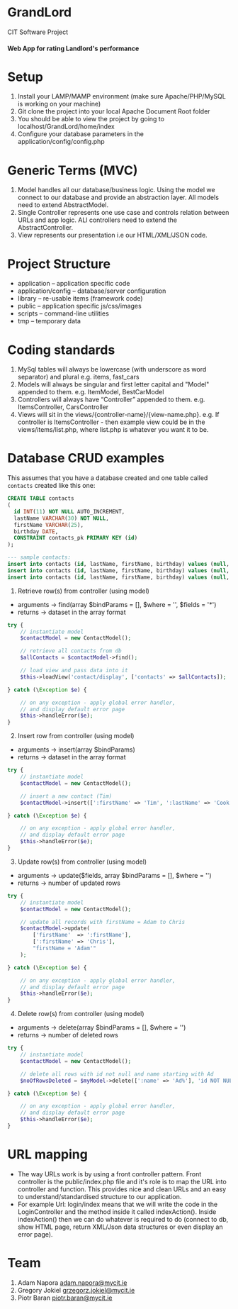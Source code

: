 # GrandLord
CIT Software Project

#### Web App for rating Landlord's performance

Setup
======================
1. Install your LAMP/MAMP environment (make sure Apache/PHP/MySQL is working on your machine)
2. Git clone the project into your local Apache Document Root folder
3. You should be able to view the project by going to localhost/GrandLord/home/index
4. Configure your database parameters in the application/config/config.php

Generic Terms (MVC)
======================
1. Model handles all our database/business logic. Using the model we connect to our database and provide an abstraction layer. All models need to extend 
AbstractModel.
2. Single Controller represents one use case and controls relation between URLs and app logic. ALl controllers need to extend 
the AbstractController.
3. View represents our presentation i.e our HTML/XML/JSON code.

Project Structure
======================
* application – application specific code 
* application/config – database/server configuration
* library – re-usable items (framework code)
* public – application specific js/css/images
* scripts – command-line utilities
* tmp – temporary data

Coding standards
======================
1. MySql tables will always be lowercase (with underscore as word separator) and plural e.g. items, fast_cars
2. Models will always be singular and first letter capital and "Model" appended to them. e.g. ItemModel, BestCarModel
3. Controllers will always have “Controller” appended to them. e.g. ItemsController, CarsController
4. Views will sit in the views/{controller-name}/{view-name.php}. e.g. If controller is ItemsController - then example view
could be in the views/items/list.php, where list.php is whatever you want it to be.

Database CRUD examples
======================

This assumes that you have a database created 
and one table called `contacts` created like this one:

```sql
CREATE TABLE contacts
( 
  id INT(11) NOT NULL AUTO_INCREMENT,
  lastName VARCHAR(30) NOT NULL,
  firstName VARCHAR(25),
  birthday DATE,
  CONSTRAINT contacts_pk PRIMARY KEY (id)
);

--- sample contacts:
insert into contacts (id, lastName, firstName, birthday) values (null, 'Napora', 'Adam', '1983-09-12 12:00:03');
insert into contacts (id, lastName, firstName, birthday) values (null, 'Jokiel', 'Greg', '1973-01-11 10:00:10');
insert into contacts (id, lastName, firstName, birthday) values (null, 'Baran', 'Piotr', '1963-03-28 09:45:12');
```

1. Retrieve row(s) from controller (using model)

* arguments -> find(array $bindParams = [], $where = '', $fields = '*')
* returns -> dataset in the array format

```php
try {
    // instantiate model
    $contactModel = new ContactModel();

    // retrieve all contacts from db
    $allContacts = $contactModel->find();

    // load view and pass data into it
    $this->loadView('contact/display', ['contacts' => $allContacts]);

} catch (\Exception $e) {

    // on any exception - apply global error handler,
    // and display default error page
    $this->handleError($e);
}
```

2. Insert row from controller (using model)

* arguments -> insert(array $bindParams)
* returns -> dataset in the array format

```php
try {
    // instantiate model
    $contactModel = new ContactModel();

    // insert a new contact (Tim)
    $contactModel->insert([':firstName' => 'Tim', ':lastName' => 'Cook', ':birthday' => '1960-01-01 10:00:00']);

} catch (\Exception $e) {

    // on any exception - apply global error handler,
    // and display default error page
    $this->handleError($e);
}
```

3. Update row(s) from controller (using model)

* arguments -> update($fields, array $bindParams = [], $where = '')
* returns -> number of updated rows

```php
try {
    // instantiate model
    $contactModel = new ContactModel();

    // update all records with firstName = Adam to Chris
    $contactModel->update(
        ['firstName'  => ':firstName'],
        [':firstName' => 'Chris'], 
        "firstName = 'Adam'"
    );

} catch (\Exception $e) {

    // on any exception - apply global error handler,
    // and display default error page
    $this->handleError($e);
}
```

4. Delete row(s) from controller (using model)

* arguments -> delete(array $bindParams = [], $where = '')
* returns -> number of deleted rows

```php
try {
    // instantiate model
    $contactModel = new ContactModel();

    // delete all rows with id not null and name starting with Ad
    $noOfRowsDeleted = $myModel->delete([':name' => 'Ad%'], 'id NOT NULL AND firstName LIKE :name');

} catch (\Exception $e) {

    // on any exception - apply global error handler,
    // and display default error page
    $this->handleError($e);
}
```

URL mapping
======================
* The way URLs work is by using a front controller pattern. Front controller is the public/index.php file and
it's role is to map the URL into controller and function. This provides nice and clean URLs and 
an easy to understand/standardised structure to our application. 
* For example Url: login/index means that we will write the code in the LoginController and the 
method inside it called indexAction(). Inside indexAction() then we can do whatever is required to do (connect to db, show HTML
page, return XML/Json data structures or even display an error page).

Team
======================
1. Adam Napora <adam.napora@mycit.ie>
2. Gregory Jokiel <grzegorz.jokiel@mycit.ie>
3. Piotr Baran <piotr.baran@mycit.ie>

